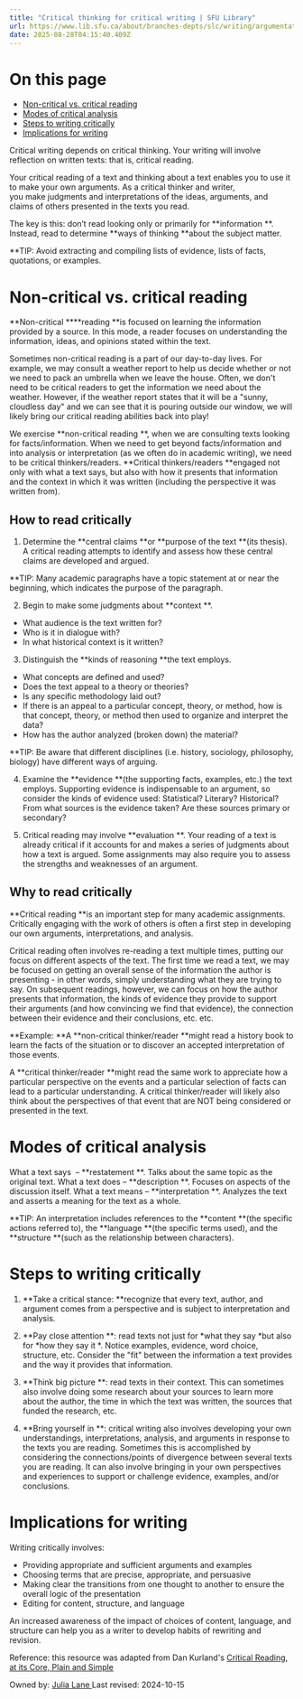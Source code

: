 ```yaml
---
title: "Critical thinking for critical writing | SFU Library"
url: https://www.lib.sfu.ca/about/branches-depts/slc/writing/argumentation/critical-thinking-writing
date: 2025-08-28T04:15:40.409Z
---
```


# On this page 

- [Non-critical vs. critical reading ](#non-critical-vs-critical-reading)
- [Modes of critical analysis ](#modes-of-critical-analysis)
- [Steps to writing critically ](#steps-to-writing-critically)
- [Implications for writing ](#implications-for-writing)

Critical writing depends on critical thinking. Your writing will involve reflection on written texts: that is, critical reading. 

Your critical reading of a text and thinking about a text enables you to use it to make your own arguments. As a critical thinker and writer, you make judgments and interpretations of the ideas, arguments, and claims of others presented in the texts you read. 

The key is this: don’t read looking only or primarily for **information **. Instead, read to determine **ways of thinking **about the subject matter. 

**TIP: Avoid extracting and compiling lists of evidence, lists of facts, quotations, or examples. 

# Non-critical vs. critical reading 

**Non-critical ****reading **is focused on learning the information provided by a source. In this mode, a reader focuses on understanding the information, ideas, and opinions stated within the text. 

Sometimes non-critical reading is a part of our day-to-day lives. For example, we may consult a weather report to help us decide whether or not we need to pack an umbrella when we leave the house. Often, we don't need to be critical readers to get the information we need about the weather. However, if the weather report states that it will be a "sunny, cloudless day" and we can see that it is pouring outside our window, we will likely bring our critical reading abilities back into play! 

We exercise **non-critical reading **, when we are consulting texts looking for facts/information. 
When we need to get beyond facts/information and into analysis or interpretation (as we often do in academic writing), we need to be critical thinkers/readers. **Critical thinkers/readers **engaged not only with what a text says, but also with how it presents that information and the context in which it was written (including the perspective it was written from). 

## How to read critically 

1. Determine the **central claims **or **purpose of the text **(its thesis). A critical reading attempts to identify and assess how these central claims are developed and argued. 

**TIP: Many academic paragraphs have a topic statement at or near the beginning, which indicates the purpose of the paragraph. 

2. Begin to make some judgments about **context **. 

- What audience is the text written for? 
- Who is it in dialogue with? 
- In what historical context is it written? 

3. Distinguish the **kinds of reasoning **the text employs. 

- What concepts are defined and used? 
- Does the text appeal to a theory or theories? 
- Is any specific methodology laid out? 
- If there is an appeal to a particular concept, theory, or method, how is that concept, theory, or method then used to organize and interpret the data? 
- How has the author analyzed (broken down) the material? 

**TIP: Be aware that different disciplines (i.e. history, sociology, philosophy, biology) have different ways of arguing. 

4. Examine the **evidence **(the supporting facts, examples, etc.) the text employs. Supporting evidence is indispensable to an argument, so consider the kinds of evidence used: 
Statistical? Literary? Historical? From what sources is the evidence taken? Are these sources primary or secondary? 

5. Critical reading may involve **evaluation **. Your reading of a text is already critical if it accounts for and makes a series of judgments about how a text is argued. Some assignments may also require you to assess the strengths and weaknesses of an argument. 

## Why to read critically 

**Critical reading **is an important step for many academic assignments. Critically engaging with the work of others is often a first step in developing our own arguments, interpretations, and analysis. 

Critical reading often involves re-reading a text multiple times, putting our focus on different aspects of the text. The first time we read a text, we may be focused on getting an overall sense of the information the author is presenting - in other words, simply understanding what they are trying to say. On subsequent readings, however, we can focus on how the author presents that information, the kinds of evidence they provide to support their arguments (and how convincing we find that evidence), the connection between their evidence and their conclusions, etc. etc. 

**Example: **A **non-critical thinker/reader **might read a history book to learn the facts of the situation or to discover an accepted interpretation of those events. 

A **critical thinker/reader **might read the same work to appreciate how a particular perspective on the events and a particular selection of facts can lead to a particular understanding. A critical thinker/reader will likely also think about the perspectives of that event that are NOT being considered or presented in the text. 

# Modes of critical analysis 

What a text says  – **restatement **. Talks about the same topic as the original text. 
What a text does – **description **. Focuses on aspects of the discussion itself. 
What a text means – **interpretation **. Analyzes the text and asserts a meaning for the text as a whole. 

**TIP: An interpretation includes references to the **content **(the specific actions referred to), the **language **(the specific terms used), and the **structure **(such as the relationship between characters). 

# Steps to writing critically 

1. **Take a critical stance: **recognize that every text, author, and argument comes from a perspective and is subject to interpretation and analysis. 

2. **Pay close attention **: read texts not just for *what they say *but also for *how they say it *. Notice examples, evidence, word choice, structure, etc. Consider the "fit" between the information a text provides and the way it provides that information. 

3. **Think big picture **: read texts in their context. This can sometimes also involve doing some research about your sources to learn more about the author, the time in which the text was written, the sources that funded the research, etc. 

4. **Bring yourself in **: critical writing also involves developing your own understandings, interpretations, analysis, and arguments in response to the texts you are reading. Sometimes this is accomplished by considering the connections/points of divergence between several texts you are reading. It can also involve bringing in your own perspectives and experiences to support or challenge evidence, examples, and/or conclusions. 

# Implications for writing 

Writing critically involves: 

- Providing appropriate and sufficient arguments and examples 
- Choosing terms that are precise, appropriate, and persuasive 
- Making clear the transitions from one thought to another to ensure the overall logic of the presentation 
- Editing for content, structure, and language 

An increased awareness of the impact of choices of content, language, and structure can help you as a writer to develop habits of rewriting and revision. 

Reference: this resource was adapted from Dan Kurland's [Critical Reading, at its Core, Plain and Simple ](http://www.criticalreading.com/critical_reading_core.htm)

Owned by: [Julia Lane ](/users/julia-lane)
Last revised: 2024-10-15